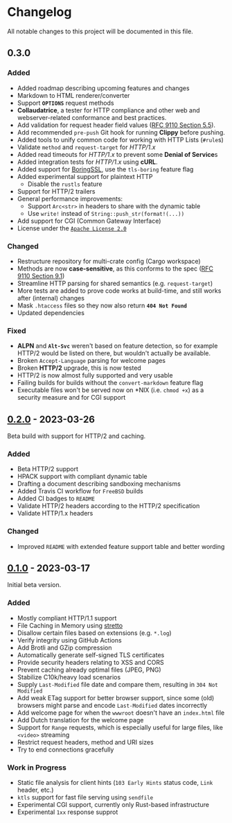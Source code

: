 # Changelog
All notable changes to this project will be documented in this file.

## 0.3.0

### Added
- Added roadmap describing upcoming features and changes
- Markdown to HTML renderer/converter
- Support **`OPTIONS`** request methods
- **Collaudatrice**, a tester for HTTP compliance and other web and
  webserver-related conformance and best practices.
- Add validation for request header field values ([RFC 9110 Section 5.5](https://www.rfc-editor.org/rfc/rfc9110.html#section-5.5)).
- Add recommended `pre-push` Git hook for running **Clippy** before pushing.
- Added tools to unify common code for working with HTTP Lists (`#rule`s)
- Validate `method` and `request-target` for *HTTP/1.x*
- Added read timeouts for *HTTP/1.x* to prevent some **Denial of Service**s
- Added integration tests for *HTTP/1.x* using **cURL**.
- Added support for [BoringSSL](https://boringssl.googlesource.com/boringssl/), use the `tls-boring` feature flag
- Added experimental support for plaintext HTTP
  - Disable the `rustls` feature
- Support for HTTP/2 trailers
- General performance improvements:
  - Support `Arc<str>` in headers to share with the dynamic table
  - Use `write!` instead of `String::push_str(format!(...))`
- Add support for CGI (Common Gateway Interface)
- License under the [`Apache License 2.0`](./COPYING)

### Changed
- Restructure repository for multi-crate config (Cargo workspace)
- Methods are now **case-sensitive**, as this conforms to the spec
  ([RFC 9110 Section 9.1](https://www.rfc-editor.org/rfc/rfc9110.html#section-9.1-5))
- Streamline HTTP parsing for shared semantics (e.g. `request-target`)
- More tests are added to prove code works at build-time, and still works after (internal) changes
- Mask `.htaccess` files so they now also return **`404 Not Found`**
- Updated dependencies

### Fixed
- **ALPN** and **`Alt-Svc`** weren't based on feature detection, so for example
  HTTP/2 would be listed on there, but wouldn't actually be available.
- Broken `Accept-Language` parsing for welcome pages
- Broken **HTTP/2** upgrade, this is now tested
- HTTP/2 is now almost fully supported and very usable
- Failing builds for builds without the `convert-markdown` feature flag
- Executable files won't be served now on *NIX (i.e. `chmod +x`) as a security measure and for CGI support

## [0.2.0](https://github.com/usadson/servente/releases/tag/v0.2.0) - 2023-03-26
Beta build with support for HTTP/2 and caching.

### Added
- Beta HTTP/2 support
- HPACK support with compliant dynamic table
- Drafting a document describing sandboxing mechanisms
- Added Travis CI workflow for `FreeBSD` builds
- Added CI badges to `README`
- Validate HTTP/2 headers according to the HTTP/2 specification
- Validate HTTP/1.x headers

### Changed
- Improved `README` with extended feature support table and better wording

## [0.1.0](https://github.com/usadson/servente/releases/tag/v0.1.0) - 2023-03-17
Initial beta version.

### Added
- Mostly compliant HTTP/1.1 support
- File Caching in Memory using [stretto](https://docs.rs/stretto/latest/stretto/)
- Disallow certain files based on extensions (e.g. `*.log`)
- Verify integrity using GitHub Actions
- Add Brotli and GZip compression
- Automatically generate self-signed TLS certificates
- Provide security headers relating to XSS and CORS
- Prevent caching already optimal files (JPEG, PNG)
- Stabilize C10k/heavy load scenarios
- Supply `Last-Modified` file date and compare them, resulting in `304 Not Modified`
- Add weak ETag support for better browser support, since some (old) browsers might parse and encode `Last-Modified` dates incorrectly
- Add welcome page for when the `wwwroot` doesn't have an `index.html` file
- Add Dutch translation for the welcome page
- Support for `Range` requests, which is especially useful for large files, like `<video>` streaming
- Restrict request headers, method and URI sizes
- Try to end connections gracefully

### Work in Progress
- Static file analysis for client hints (`103 Early Hints` status code, `Link` header, etc.)
- `ktls` support for fast file serving using `sendfile`
- Experimental CGI support, currently only Rust-based infrastructure
- Experimental `1xx` response supprot
